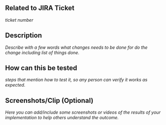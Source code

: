 ## Related to JIRA Ticket

_ticket number_

## Description

_Describe with a few words what changes needs to be done for do the change
including list of things done._

## How can this be tested

_steps that mention how to test it, so any person can verify it works as expected._

## Screenshots/Clip (Optional)

_Here you can add/include some screenshots or videos of the results of your implementation to
help others understand the outcome._
